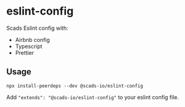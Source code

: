 # eslint-config

Scads Eslint config with:

- Airbnb config
- Typescript
- Prettier

## Usage

```
npx install-peerdeps --dev @scads-io/eslint-config
```

Add `"extends": "@scads-io/eslint-config"` to your eslint config file.
